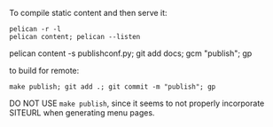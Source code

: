 To compile static content and then serve it:
```
pelican -r -l
pelican content; pelican --listen
```

pelican content -s publishconf.py; git add docs; gcm "publish"; gp

to build for remote:

```
make publish; git add .; git commit -m "publish"; gp
```

DO NOT USE `make publish`, since it seems to not properly incorporate SITEURL when generating menu pages.